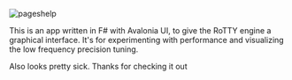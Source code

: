 ![pageshelp](https://github.com/arealmess/arealmess.github.io/assets/91595369/e491829e-1de7-4d87-824c-5e4fa3864d64)

This is an app written in F# with Avalonia UI, to give the RoTTY engine a graphical interface. 
It's for experimenting with performance and visualizing the low frequency precision tuning. 

Also looks pretty sick. Thanks for checking it out
